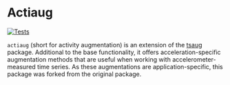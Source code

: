 # Actiaug

[![Tests](https://github.com/Trybnetic/actiaug/actions/workflows/python-test.yml/badge.svg)](https://github.com/Trybnetic/actiaug/actions/workflows/python-test.yml)

`actiaug` (short for activity augmentation) is an extension of the [tsaug](https://github.com/arundo/tsaug) package. 
Additional to the base functionality, it offers acceleration-specific augmentation methods that are useful when working
with accelerometer-measured time series. As these augmentations are application-specific, this package was forked from
the original package. 
